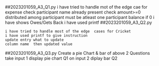 ##2023201059_A3_Q1.py
	i have tried to handle mot of the edge cae for expense
	check participant name already present
	check amount>=0 
	distributed among participant must be atleast one participant
	balance if 0 i have shows Owes/Gets Back
	i have used printf 
##2023201059_A3_Q2.py
	
	i have tried to handle most of the edge  cases for Cricket
	i have used printf to give instruction 
	update entry what to update 
	column name  then updated value
	
##2023201059_A3_Q3.py
	Create a pie Chart & bar of above 2 Questions
	take input 1
	display pie chart Q1
	on input 2 
	diplay bar Q2
	
